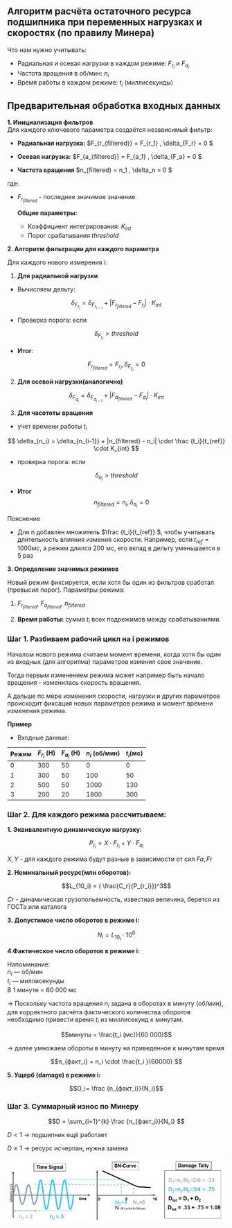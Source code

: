## Алгоритм расчёта остаточного ресурса подшипника при переменных нагрузках и скоростях (по правилу Минера) 

Что нам нужно учитывать:
- Радиальная и осевая нагрузки в каждом режиме: $F_{r_i}$ и $F_{a_i}$
- Частота вращения в об/мин: $n_i$
- Время работы в каждом режиме: $t_i$ (миллисекунды)

**Предварительная обработка входных данных**
--

**1. Инициализация фильтров**  
Для каждого ключевого параметра создаётся независимый фильтр:

- **Радиальная нагрузка:**
$F_{r_{filtered}} = F_{r_1} , \delta_{F_r} = 0 $

- **Осевая нагрузка:**
$F_{a_{filtered}} = F_{a_1} , \delta_{F_a} = 0 $

- **Частота вращения**
$n_{filtered} = n_1 , \delta_n = 0 $

где:
- $F_{r_{filtered}}$ - последнее значимое значение

    **Общие параметры:**

    - Коэффициент интегрирования: $K_{int}$
    - Порог срабатывания $threshold$

**2. Алгоритм фильтрации для каждого параметра**

Для каждого нового измерения i:

1) **Для радиальной нагрузки**

- Вычисляем дельту:

$$ \delta_{F_{r_i}} = \delta_{F_{r_{i-1}}} + |F_{r_{filtered}} - F_{r_i}| \cdot K_{int}$$

- Проверка порога: если 

 $$ \delta_{F_{r_i}} > threshold $$

- **Итог**:

$$ F_{r_{filtered}} =F_{r_i} ,  \delta_{F_{r_i}} = 0 $$

2) **Для осевой нагрузки(аналогично)**

$$ \delta_{F_{a_i}} = \delta_{F_{a_{i-1}}} + |F_{a_{filtered}} - F_{a_i}| \cdot K_{int}$$

3) **Для часототы вращения**

-  учет времени работы $t_i$

 $$ \delta_{n_i} = \delta_{n_{i-1}} + |n_{filtered} - n_i| \cdot  \frac {t_i}{t_{ref}} \cdot K_{int}  $$

 - проверка порога: если 

 $$ \delta_{n_{i}} > threshold$$

 - **Итог** 
 $$n_{filtered} = n_i , \delta_{n_i} = 0$$

Пояснение 
- Для n добавлен множитель $\frac {t_i}{t_{ref}} $, чтобы учитывать длительность влияния измения скорости. Например, если $t_{ref} = 1000мс$, а режим длился 200 мс, его вклад в дельту уменьшается в 5 раз

**3. Определение значимых режимов** 

Новый режим фиксируется, если хотя бы один из фильтров сработал (превысил порог). 
Параметры режима:

1. $F_{r_{filtered}}$,  $F_{a_{filtered}}$,   $n_{filtered}$

3. **Время работы:** сумма $t_i$ всех подрежимов между срабатываниями.




### Шаг 1. Разбиваем рабочий цикл на i режимов

Началом нового режима считаем момент времени, когда хотя бы один из входных (для алгоритма) параметров изменил свое значение.
 
Тогда первым изменением режима может например быть начало вращения - изменилась скорость вращения. 

А дальше по мере изменения скорости, нагрузки и других параметров происходит фиксация новых параметров режима и момент времени изменения режима.

**Пример**
- Входные данные:

|Режим | $F_{r_i}$ (Н) | $F_{a_i}$ (Н) | $n_i$ (об/мин) | $t_i$(мс)|
|------|---------------|---------------|----------------|------------|
| 0    | 300 |  50 |   0  |    0 |
| 1    | 300 |  50 |  100 |   50 |
| 2    | 500 |  50 | 1000 |  130 |
| 3    | 200 |  20 | 1800 |  300 |

### Шаг 2. Для каждого режима рассчитываем:

**1. Эквивалентную динамическую нагрузку:**

$$P_{r_i} = X \cdot F_{r_i} + Y \cdot F_{a_i}$$

$X, Y$ - для каждого режима будут разные в зависимости от сил $Fa, Fr$

**2. Номинальный ресурс(млн оборотов):**

$$L_{10_i} =  ( \frac{C_r}{P_{r_i}})^3$$

$Cr$ - динамическая грузопольемность, известная величина, берется из ГОСТа или каталога

**3. Допустимое число оборотов в режиме i:**

$$N_i = L_{10_i} \cdot 10^6$$

**4.Фактическое число оборотов в режиме i:**

Напоминание:  
$n_i$ — об/мин  
$t_i$ — миллисекунды  
В 1 минуте = 60 000 мс  

→ Поскольку частота вращения $n_i$ задана в оборотах в минуту (об/мин), для корректного расчёта фактического количества оборотов необходимо привести время $t_i$ из миллисекунд к минутам. 

$$минуты =  \frac{t_i (мс)}{60 000}$$

→ далее умножаем обороты в минуту на приведенное к минутам время

$$n_{факт_i} = n_i \cdot \frac{t_i }{60000} $$

**5. Ущерб (damage) в режиме i:**

$$D_i= \frac {n_{факт_i}}{N_i}$$

### Шаг 3. Суммарный износ по Минеру 

$$D = \sum_{i=1}^{k} \frac {n_{факт_i}}{N_i} $$ 

$D < 1$ → подшипник ещё работает

$D \geq 1$ → ресурс исчерпан, нужна замена

![alt text](image-1.png)
